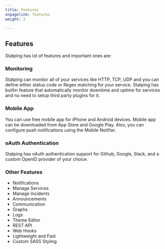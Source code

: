 ```yaml
---
title: Features
onpagelink: features
weight: 2

---
```


Features
--------

Statping has lot of features and important ones are:

### Monitoring

Statping can monitor all of your services like HTTP, TCP, UDP and you can define either status code or Regex matching for your service. Statping has builtin feature that automatically monitor downtime and uptime for services and no need to setup third party plugins for it.

### Mobile App

You can use free mobile app for iPhone and Android devices. Mobile app can be downloaded from App Store and Google Play. Also, you can configure push notifications using the Mobile Notifier.

### oAuth Authentication

Statping has oAuth authentication support for Github, Google, Slack, and a custom OpenID provider of your choice.

### Other Features

- Notifications
- Manage Services
- Manage Incidents
- Announcements
- Communication
- Graphs
- Logs
- Theme Editor
- REST API
- Web Hooks
- Lightweight and Fast
- Custom SASS Styling
 
